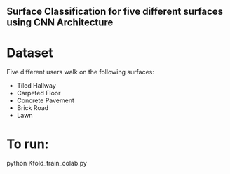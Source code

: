 ## Surface Classification for five different surfaces using CNN Architecture

# Dataset

Five different users walk on the following surfaces: 
- Tiled Hallway
- Carpeted Floor
- Concrete Pavement
- Brick Road
- Lawn


# To run:
python Kfold_train_colab.py
  
